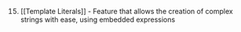 
15. [[Template Literals]] - Feature that allows the creation of complex strings with ease, using embedded expressions